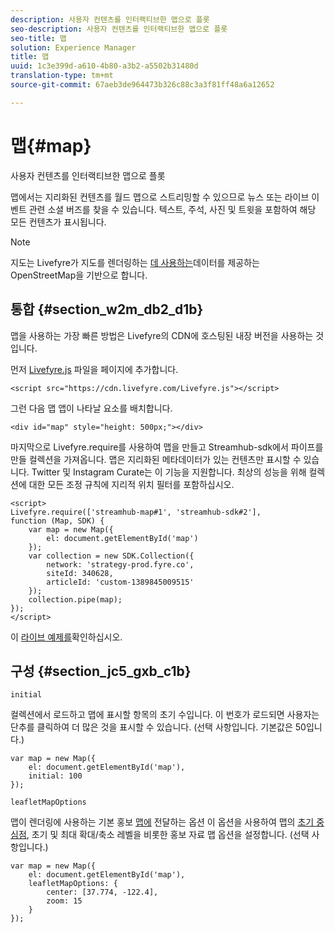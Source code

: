 ```yaml
---
description: 사용자 컨텐츠를 인터랙티브한 맵으로 플롯
seo-description: 사용자 컨텐츠를 인터랙티브한 맵으로 플롯
seo-title: 맵
solution: Experience Manager
title: 맵
uuid: 1c3e399d-a610-4b80-a3b2-a5502b31480d
translation-type: tm+mt
source-git-commit: 67aeb3de964473b326c88c3a3f81ff48a6a12652

---
```



# 맵{#map}

사용자 컨텐츠를 인터랙티브한 맵으로 플롯

맵에서는 지리화된 컨텐츠를 월드 맵으로 스트리밍할 수 있으므로 뉴스 또는 라이브 이벤트 관련 소셜 버즈를 찾을 수 있습니다. 텍스트, 주석, 사진 및 트윗을 포함하여 해당 모든 컨텐츠가 표시됩니다.

>[!NOTE]
>
>지도는 Livefyre가 지도를 렌더링하는 [데 사용하는](https://www.openstreetmap.org/copyright)데이터를 제공하는 OpenStreetMap을 기반으로 합니다.

## 통합 {#section_w2m_db2_d1b}

맵을 사용하는 가장 빠른 방법은 Livefyre의 CDN에 호스팅된 내장 버전을 사용하는 것입니다.

먼저 [Livefyre.js](https://github.com/Livefyre/Livefyre.js) 파일을 페이지에 추가합니다.

```
<script src="https://cdn.livefyre.com/Livefyre.js"></script> 
```

그런 다음 맵 앱이 나타날 요소를 배치합니다.

```
<div id="map" style="height: 500px;"></div>
```

마지막으로 Livefyre.require를 사용하여 맵을 만들고 Streamhub-sdk에서 파이프를 만들 컬렉션을 가져옵니다. 맵은 지리화된 메타데이터가 있는 컨텐츠만 표시할 수 있습니다. Twitter 및 Instagram Curate는 이 기능을 지원합니다. 최상의 성능을 위해 컬렉션에 대한 모든 조정 규칙에 지리적 위치 필터를 포함하십시오.

```
<script> 
Livefyre.require(['streamhub-map#1', 'streamhub-sdk#2'], 
function (Map, SDK) { 
    var map = new Map({ 
        el: document.getElementById('map') 
    }); 
    var collection = new SDK.Collection({ 
        network: 'strategy-prod.fyre.co', 
        siteId: 340628, 
        articleId: 'custom-1389845009515' 
    }); 
    collection.pipe(map); 
}); 
</script>
```

이 [라이브 예제를](https://codepen.io/cheung31/pen/wkmbF)확인하십시오.

## 구성 {#section_jc5_gxb_c1b}

`initial`

컬렉션에서 로드하고 맵에 표시할 항목의 초기 수입니다. 이 번호가 로드되면 사용자는 단추를 클릭하여 더 많은 것을 표시할 수 있습니다. (선택 사항입니다. 기본값은 50입니다.)

```
var map = new Map({ 
    el: document.getElementById('map'), 
    initial: 100 
});
```

`leafletMapOptions`

맵이 렌더링에 사용하는 기본 홍보 [맵에](https://leafletjs.com/) 전달하는 옵션 이 옵션을 사용하여 맵의 [초기 중심점](https://leafletjs.com/reference.html#map-options), 초기 및 최대 확대/축소 레벨을 비롯한 홍보 자료 맵 옵션을 설정합니다. (선택 사항입니다.)

```
var map = new Map({ 
    el: document.getElementById('map'), 
    leafletMapOptions: { 
        center: [37.774, -122.4], 
        zoom: 15 
    } 
});
```

